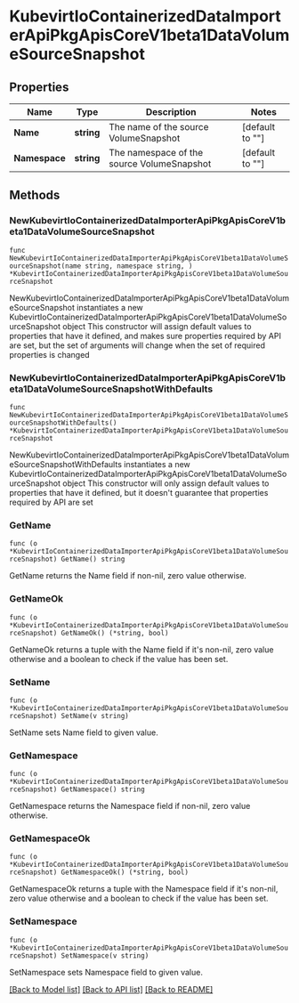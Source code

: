# KubevirtIoContainerizedDataImporterApiPkgApisCoreV1beta1DataVolumeSourceSnapshot

## Properties

Name | Type | Description | Notes
------------ | ------------- | ------------- | -------------
**Name** | **string** | The name of the source VolumeSnapshot | [default to ""]
**Namespace** | **string** | The namespace of the source VolumeSnapshot | [default to ""]

## Methods

### NewKubevirtIoContainerizedDataImporterApiPkgApisCoreV1beta1DataVolumeSourceSnapshot

`func NewKubevirtIoContainerizedDataImporterApiPkgApisCoreV1beta1DataVolumeSourceSnapshot(name string, namespace string, ) *KubevirtIoContainerizedDataImporterApiPkgApisCoreV1beta1DataVolumeSourceSnapshot`

NewKubevirtIoContainerizedDataImporterApiPkgApisCoreV1beta1DataVolumeSourceSnapshot instantiates a new KubevirtIoContainerizedDataImporterApiPkgApisCoreV1beta1DataVolumeSourceSnapshot object
This constructor will assign default values to properties that have it defined,
and makes sure properties required by API are set, but the set of arguments
will change when the set of required properties is changed

### NewKubevirtIoContainerizedDataImporterApiPkgApisCoreV1beta1DataVolumeSourceSnapshotWithDefaults

`func NewKubevirtIoContainerizedDataImporterApiPkgApisCoreV1beta1DataVolumeSourceSnapshotWithDefaults() *KubevirtIoContainerizedDataImporterApiPkgApisCoreV1beta1DataVolumeSourceSnapshot`

NewKubevirtIoContainerizedDataImporterApiPkgApisCoreV1beta1DataVolumeSourceSnapshotWithDefaults instantiates a new KubevirtIoContainerizedDataImporterApiPkgApisCoreV1beta1DataVolumeSourceSnapshot object
This constructor will only assign default values to properties that have it defined,
but it doesn't guarantee that properties required by API are set

### GetName

`func (o *KubevirtIoContainerizedDataImporterApiPkgApisCoreV1beta1DataVolumeSourceSnapshot) GetName() string`

GetName returns the Name field if non-nil, zero value otherwise.

### GetNameOk

`func (o *KubevirtIoContainerizedDataImporterApiPkgApisCoreV1beta1DataVolumeSourceSnapshot) GetNameOk() (*string, bool)`

GetNameOk returns a tuple with the Name field if it's non-nil, zero value otherwise
and a boolean to check if the value has been set.

### SetName

`func (o *KubevirtIoContainerizedDataImporterApiPkgApisCoreV1beta1DataVolumeSourceSnapshot) SetName(v string)`

SetName sets Name field to given value.


### GetNamespace

`func (o *KubevirtIoContainerizedDataImporterApiPkgApisCoreV1beta1DataVolumeSourceSnapshot) GetNamespace() string`

GetNamespace returns the Namespace field if non-nil, zero value otherwise.

### GetNamespaceOk

`func (o *KubevirtIoContainerizedDataImporterApiPkgApisCoreV1beta1DataVolumeSourceSnapshot) GetNamespaceOk() (*string, bool)`

GetNamespaceOk returns a tuple with the Namespace field if it's non-nil, zero value otherwise
and a boolean to check if the value has been set.

### SetNamespace

`func (o *KubevirtIoContainerizedDataImporterApiPkgApisCoreV1beta1DataVolumeSourceSnapshot) SetNamespace(v string)`

SetNamespace sets Namespace field to given value.



[[Back to Model list]](../README.md#documentation-for-models) [[Back to API list]](../README.md#documentation-for-api-endpoints) [[Back to README]](../README.md)


